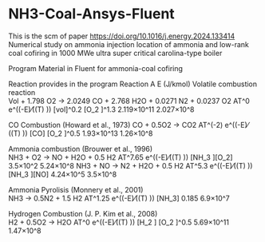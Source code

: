 # NH3-Coal-Ansys-Fluent
This is the scm of paper https://doi.org/10.1016/j.energy.2024.133414
Numerical study on ammonia injection location of ammonia and low-rank coal cofiring in 1000 MWe ultra super critical carolina-type boiler

Program Material in Fluent for ammonia-coal cofiring

Reaction provides in the program
Reaction                                                                                                 	   A	          E (J/kmol)
Volatile combustion reaction			
Vol + 1.798 O2 → 2.0249 CO + 2.768 H2O + 0.0271 N2 + 0.0237 O2 	AT^0 e^((-E)⁄((T) )) [vol]^0.2 [O_2 ]^1.3  2.119×10^11	2.027×10^8

CO Combustion (Howard et al., 1973)	
CO + 0.5O2 → CO2	AT^(-2) e^((-E)⁄((T) )) [CO] [O_2 ]^0.5  	                                                1.93×10^13	1.26×10^8

Ammonia combustion (Brouwer et al., 1996)	
NH3 + O2 → NO + H2O + 0.5 H2	AT^7.65 e^((-E)⁄((T) )) [NH_3 ][O_2]	                                        3.5×10^2	  5.24×10^8
NH3 + NO → N2 + H2O + 0.5 H2	AT^5.3 e^((-E)⁄((T) )) [NH_3 ][NO]	                                          4.24×10^5	  3.5×10^8

Ammonia Pyrolisis (Monnery et al., 2001)		
NH3 → 0.5N2 + 1.5 H2	AT^1.25 e^((-E)⁄((T) )) [NH_3]	                                                      0.185	      6.9×10^7

Hydrogen Combustion (J. P. Kim et al., 2008)		
H2 + 0.5O2 → H2O	AT^0 e^((-E)⁄((T) )) [H_2 ] [O_2 ]^0.5	                                                  5.69×10^11	1.47×10^8



